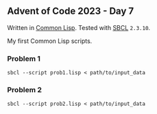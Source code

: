 ## Advent of Code 2023 - Day 7

Written in [Common Lisp](https://lisp-lang.org/). Tested with [SBCL](http://www.sbcl.org/) `2.3.10`.

My first Common Lisp scripts.

### Problem 1

`sbcl --script prob1.lisp < path/to/input_data`

### Problem 2

`sbcl --script prob2.lisp < path/to/input_data`
